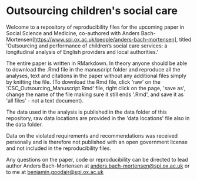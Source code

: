 # Outsourcing children's social care

Welcome to a repository of reproducibility files for the upcoming paper in Social Science and Medicine, co-authored with Anders Bach-Mortensen[https://www.spi.ox.ac.uk/people/anders-bach-mortensen], titled 'Outsourcing and performance of children’s social care services: a longitudinal analysis of English providers and local authorities.'

The entire paper is written in RMarkdown. In theory anyone should be able to download the .Rmd file in the manuscript folder and reproduce all the analyses, text and citations in the paper without any additional files simply by knitting the file. (To download the Rmd file, click 'raw' on the 'CSC_Outsourcing_Manuscript.Rmd' file, right click on the page, 'save as', change the name of the file making sure it still ends '.Rmd', and save it as 'all files' - not a text document).

The data used in the analysis is published in the data folder of this repository, raw data locations are provided in the 'data locations' file also in the data folder.

Data on the violated requirements and recommendations was received personally and is therefore not published with an open government license and not included in the reproducibility files.

Any questions on the paper, code or reproducibility can be directed to lead author Anders Bach-Mortensen at anders.bach-mortensen@spi.ox.ac.uk or to me at benjamin.goodair@spi.ox.ac.uk
